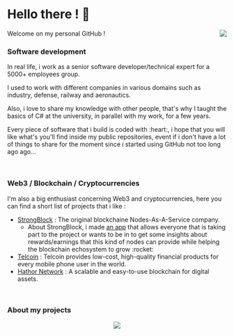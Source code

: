 <h1 >Hello there ! 👋</h1>
<p>
  <img align="right" src="https://komarev.com/ghpvc/?username=0xTheOldOne&label=Profile%20views&color=16c313&style=flat" />
  Welcome on my personal GitHub !
</p>

<h3>Software development</h3>
<p>In real life, i work as a senior software developer/technical expert for a 5000+ employees group.</p>
<p>I used to work with different companies in various domains such as industry, defense, railway and aeronautics.</p>
<p>Also, i love to share my knowledge with other people, that's why I taught the basics of C# at the university, in parallel with my work, for a few years.</p>
<p>Every piece of software that i build is coded with :heart:, i hope that you will like what's you'll find inside my public repositories, event if i don't have a lot of things to share for the moment since i started using GitHub not too long ago ago...</p>

<div class="mb-5">&nbsp;</div>

<h3>Web3 / Blockchain / Cryptocurrencies</h3>
<p>
  I'm also a big enthusiast concerning Web3 and cryptocurrencies, here you can find a short list of projects that i like :
  <ul>
    <li><a href="https://strongblock.com/" target="_blank" rel="noopener noreferrer">StrongBlock</a> : The original blockchaine Nodes-As-A-Service company.
      <ul>
        <li>About StrongBlock, i made <a href="https://strong-rewards.herokuapp.com/" target="_blank" rel="noopener noreferrer">an app</a> that allows everyone that is taking part to the project or wants to be in to get some insights about rewards/earnings that this kind of nodes can provide while helping the blockchain echosystem to grow :rocket:</li>
      </ul>
    </li>
    <li><a href="https://www.telco.in/" target="_blank" rel="noopener noreferrer">Telcoin</a> : Telcoin provides low-cost, high-quality financial products for every mobile phone user in the world.</li>
    <li><a href="https://hathor.network/" target="_blank" rel="noopener noreferrer">Hathor Network</a> : A scalable and easy-to-use blockchain for digital assets.</li>
  </ul>
</p>

<div class="mb-5">&nbsp;</div>

<h3>About my projects</h3>
<div align="center">
  <img src="https://github-readme-stats.vercel.app/api/top-langs/?username=0xTheOldOne&layout=compact&langs_count=5&theme=github_dark" />
</div>

<!--
**0xTheOldOne/0xtheoldone** is a ✨ _special_ ✨ repository because its `README.md` (this file) appears on your GitHub profile.

Here are some ideas to get you started:

- 🔭 I’m currently working on ...
- 🌱 I’m currently learning ...
- 👯 I’m looking to collaborate on ...
- 🤔 I’m looking for help with ...
- 💬 Ask me about ...
- 📫 How to reach me: ...
- 😄 Pronouns: ...
- ⚡ Fun fact: ...
-->
